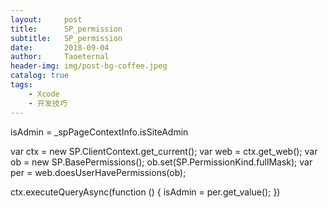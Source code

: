 ```yaml
---
layout:     post
title:      SP_permission
subtitle:   SP_permission
date:       2018-09-04
author:     Taoeternal
header-img: img/post-bg-coffee.jpeg
catalog: true
tags:
    - Xcode
    - 开发技巧
---
```


isAdmin = _spPageContextInfo.isSiteAdmin

var ctx = new SP.ClientContext.get_current();
var web = ctx.get_web();
var ob = new SP.BasePermissions();
ob.set(SP.PermissionKind.fullMask);
var per = web.doesUserHavePermissions(ob);

ctx.executeQueryAsync(function () {
    isAdmin = per.get_value();
})
